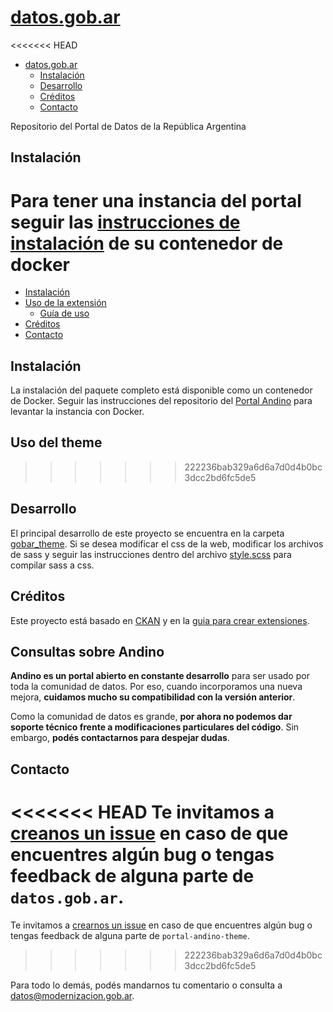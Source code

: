 # [datos.gob.ar](http://datos.gob.ar/)

<!-- START doctoc generated TOC please keep comment here to allow auto update -->
<!-- DON'T EDIT THIS SECTION, INSTEAD RE-RUN doctoc TO UPDATE -->

<<<<<<< HEAD
- [datos.gob.ar](#datosgobar)
  - [Instalación](#instalaci%C3%B3n)
  - [Desarrollo](#desarrollo)
  - [Créditos](#cr%C3%A9ditos)
  - [Contacto](#contacto)

<!-- END doctoc generated TOC please keep comment here to allow auto update -->

Repositorio del Portal de Datos de la República Argentina

## Instalación

Para tener una instancia del portal seguir las [instrucciones de instalación](https://github.com/datosgobar/portal_datos.gob.ar) de su contenedor de docker
=======
- [Instalación](#instalaci%C3%B3n)
- [Uso de la extensión](#uso-de-la-extensi%C3%B3n)
  - [Guía de uso](#gu%C3%ADa-de-uso)
- [Créditos](#créditos)
- [Contacto](#contacto)

<!-- END doctoc generated TOC please keep comment here to allow auto update -->

## Instalación

La instalación del paquete completo está disponible como un contenedor de Docker. Seguir las instrucciones del repositorio del [Portal Andino](https://github.com/datosgobar/portal-andino) para levantar la instancia con Docker.

## Uso del theme
>>>>>>> 222236bab329a6d6a7d0d4b0bc3dcc2bd6fc5de5

## Desarrollo

El principal desarrollo de este proyecto se encuentra en la carpeta [gobar_theme](./ckanext/gobar_theme).
Si se desea modificar el css de la web, modificar los archivos de sass y seguir las instrucciones dentro del archivo [style.scss](./ckanext/gobar_theme/styles/sass/style.scss) para compilar sass a css.

## Créditos

Este proyecto está basado en [CKAN](https://github.com/ckan/ckan) y en la [guia para crear extensiones](http://docs.ckan.org/en/latest/extensions/tutorial.html).

## Consultas sobre Andino

**Andino es un portal abierto en constante desarrollo** para ser usado por toda la comunidad de datos. Por eso, cuando incorporamos una nueva mejora, **cuidamos mucho su compatibilidad con la versión anterior**.

Como la comunidad de datos es grande, **por ahora no podemos dar soporte técnico frente a modificaciones particulares del código**. Sin embargo, **podés contactarnos para despejar dudas**. 

## Contacto

<<<<<<< HEAD
Te invitamos a [creanos un issue](https://github.com/datosgobar/datos.gob.ar/issues/new?title=Encontre%20un%20bug%20en%20datos.gob.ar) en caso de que encuentres algún bug o tengas feedback de alguna parte de `datos.gob.ar`.
=======
Te invitamos a [crearnos un issue](https://github.com/datosgobar/portal-andino-theme/issues/new?title=Encontre%20un%20bug%20en%20andino) en caso de que encuentres algún bug o tengas feedback de alguna parte de `portal-andino-theme`.
>>>>>>> 222236bab329a6d6a7d0d4b0bc3dcc2bd6fc5de5

Para todo lo demás, podés mandarnos tu comentario o consulta a [datos@modernizacion.gob.ar](mailto:datos@modernizacion.gob.ar).
